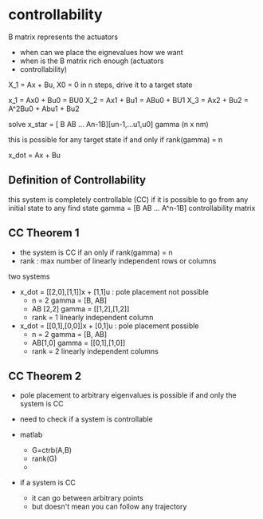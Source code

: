 # controllability

B matrix represents the actuators

- when can we place the eignevalues how we want
- when is the B matrix rich enough (actuators
- controllability)

X_1 = Ax + Bu, X0 = 0
in n steps, drive it to a target state

x_1 = Ax0 + Bu0 = BU0
X_2 = Ax1 + Bu1 = ABu0 + BU1
X_3 = Ax2 + Bu2 = A^2Bu0 + Abu1 + Bu2

solve
x_star = [ B AB ... An-1B][un-1,...u1,u0]
gamma (n x nm)

this is possible for any target state if and only if
rank(gamma) = n

x_dot = Ax + Bu

## Definition of Controllability

this system is completely controllable (CC) if it is possible to go
from any initial state to any find state
gamma = [B AB ... A^n-1B] controllability matrix

## CC Theorem 1

- the system is CC if an only if rank(gamma) = n
- rank : max number of linearly independent rows or columns

two systems

- x_dot = [[2,0],[1,1]]x + [1,1]u : pole placement not possible
  - n = 2 gamma = [B, AB]
  - AB [2,2] gamma = [[1,2],[1,2]]
  - rank = 1 linearly independent column
- x_dot = [[0,1],[0,0]]x + [0,1]u : pole placement possible
  - n = 2 gamma = [B, AB]
  - AB[1,0] gamma = [[0,1],[1,0]]
  - rank = 2 linearly independent columns

## CC Theorem 2

- pole placement to arbitrary eigenvalues is possible if and only the system is CC
- need to check if a system is controllable
- matlab

  - G=ctrb(A,B)
  - rank(G)
  -

- if a system is CC
  - it can go between arbitrary points
  - but doesn't mean you can follow any trajectory
